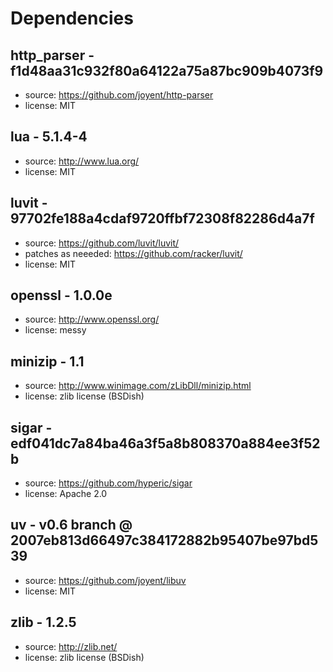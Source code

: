 # Dependencies


## http_parser - f1d48aa31c932f80a64122a75a87bc909b4073f9

 * source: https://github.com/joyent/http-parser
 * license: MIT

## lua - 5.1.4-4

 * source: http://www.lua.org/
 * license: MIT

## luvit - 97702fe188a4cdaf9720ffbf72308f82286d4a7f

  * source: https://github.com/luvit/luvit/
  * patches as neeeded: https://github.com/racker/luvit/
  * license: MIT

## openssl - 1.0.0e

 * source: http://www.openssl.org/
 * license: messy

## minizip - 1.1

 * source: http://www.winimage.com/zLibDll/minizip.html
 * license: zlib license (BSDish)

## sigar  - edf041dc7a84ba46a3f5a8b808370a884ee3f52b

 * source: https://github.com/hyperic/sigar
 * license: Apache 2.0

## uv - v0.6 branch @ 2007eb813d66497c384172882b95407be97bd539

 * source: https://github.com/joyent/libuv
 * license: MIT

## zlib - 1.2.5

 * source: http://zlib.net/
 * license: zlib license (BSDish)

